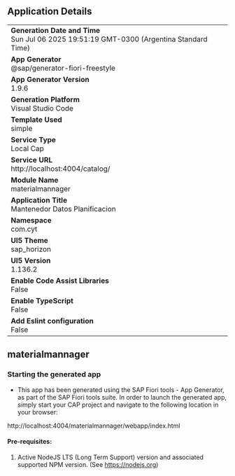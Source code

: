 ## Application Details
|               |
| ------------- |
|**Generation Date and Time**<br>Sun Jul 06 2025 19:51:19 GMT-0300 (Argentina Standard Time)|
|**App Generator**<br>@sap/generator-fiori-freestyle|
|**App Generator Version**<br>1.9.6|
|**Generation Platform**<br>Visual Studio Code|
|**Template Used**<br>simple|
|**Service Type**<br>Local Cap|
|**Service URL**<br>http://localhost:4004/catalog/
|**Module Name**<br>materialmannager|
|**Application Title**<br>Mantenedor Datos Planificacion|
|**Namespace**<br>com.cyt|
|**UI5 Theme**<br>sap_horizon|
|**UI5 Version**<br>1.136.2|
|**Enable Code Assist Libraries**<br>False|
|**Enable TypeScript**<br>False|
|**Add Eslint configuration**<br>False|

## materialmannager



### Starting the generated app

-   This app has been generated using the SAP Fiori tools - App Generator, as part of the SAP Fiori tools suite.  In order to launch the generated app, simply start your CAP project and navigate to the following location in your browser:

http://localhost:4004/materialmannager/webapp/index.html

#### Pre-requisites:

1. Active NodeJS LTS (Long Term Support) version and associated supported NPM version.  (See https://nodejs.org)


